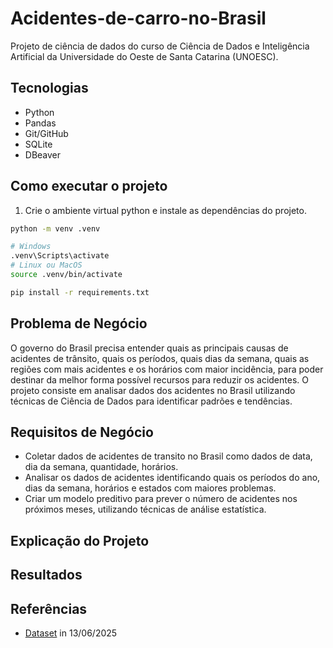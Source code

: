 
# Acidentes-de-carro-no-Brasil
Projeto de ciência de dados do curso de Ciência de Dados e Inteligência Artificial da Universidade do Oeste de Santa Catarina (UNOESC). 

## Tecnologias
- Python
- Pandas
- Git/GitHub
- SQLite
- DBeaver

## Como executar o projeto
1. Crie o ambiente virtual python e instale as dependências do projeto.
```bash
python -m venv .venv

# Windows
.venv\Scripts\activate
# Linux ou MacOS
source .venv/bin/activate

pip install -r requirements.txt
```

## Problema de Negócio
O governo do Brasil precisa entender quais as principais causas de acidentes de trânsito, quais os períodos, quais dias da semana, quais as regiões com mais acidentes e os horários com maior incidência, para poder destinar da melhor forma possível recursos para reduzir os acidentes. O projeto consiste em analisar dados dos acidentes no Brasil utilizando técnicas de Ciência de Dados para identificar padrões e tendências.

## Requisitos de Negócio
* Coletar dados de acidentes de transito no Brasil como dados de data, dia da semana, quantidade, horários.
* Analisar os dados de acidentes identificando quais os períodos do ano, dias da semana, horários e estados com maiores problemas.
* Criar um modelo preditivo para prever o número de acidentes nos próximos meses, utilizando técnicas de análise estatística.

## Explicação do Projeto


## Resultados


## Referências
- [Dataset](https://www.kaggle.com/datasets/mlippo/car-accidents-in-brazil-2017-2023?select=accidents_2017_to_2023_portugues.csv) 
in 13/06/2025